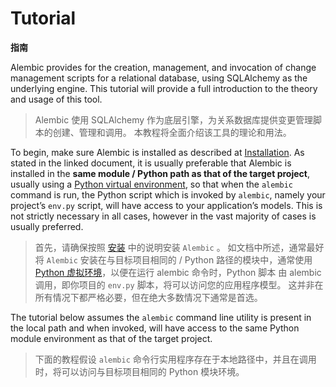 # Tutorial

**指南**

[Installation]: /zh/_front_matter.md#installation-安装
[安装]: /zh/_front_matter.md#installation-安装
[Python virtual environment]: https://docs.python.org/3/tutorial/venv.html
[Python 虚拟环境]: https://docs.python.org/3/tutorial/venv.html

Alembic provides for the creation, management, and invocation of change management scripts for a relational database, using SQLAlchemy as the underlying engine. This tutorial will provide a full introduction to the theory and usage of this tool.

> Alembic 使用 SQLAlchemy 作为底层引擎，为关系数据库提供变更管理脚本的创建、管理和调用。 本教程将全面介绍该工具的理论和用法。

To begin, make sure Alembic is installed as described at [Installation]. As stated in the linked document, it is usually preferable that Alembic is installed in the **same module / Python path as that of the target project**, usually using a [Python virtual environment], so that when the `alembic` command is run, the Python script which is invoked by `alembic`, namely your project’s `env.py` script, will have access to your application’s models. This is not strictly necessary in all cases, however in the vast majority of cases is usually preferred.

> 首先，请确保按照 [安装] 中的说明安装 `Alembic` 。 如文档中所述，通常最好将 `Alembic` 安装在与目标项目相同的 / Python 路径的模块中，通常使用[Python 虚拟环境]，以便在运行 alembic 命令时，Python 脚本 由 alembic 调用，即你项目的 `env.py` 脚本，将可以访问您的应用程序模型。 这并非在所有情况下都严格必要，但在绝大多数情况下通常是首选。

The tutorial below assumes the `alembic` command line utility is present in the local path and when invoked, will have access to the same Python module environment as that of the target project.

> 下面的教程假设 `alembic` 命令行实用程序存在于本地路径中，并且在调用时，将可以访问与目标项目相同的 Python 模块环境。
